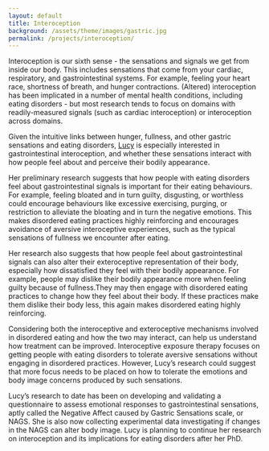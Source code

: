 ```yaml
---
layout: default
title: Interoception
background: /assets/theme/images/gastric.jpg
permalink: /projects/interoception/
---
```


Interoception is our sixth sense - the sensations and signals we get from inside our body. This includes sensations that come from your cardiac, respiratory, and gastrointestinal systems. For example, feeling your heart race, shortness of breath, and hunger contractions. (Altered) interoception has been implicated in a number of mental health conditions, including eating disorders - but most research tends to focus on domains with readily-measured signals (such as cardiac interoception) or interoception across domains. 

Given the intuitive links between hunger, fullness, and other gastric sensations and eating disorders, <a href="https://cognition-mental-health.github.io/people/#Lucy+Stafford">Lucy</a> is especially interested in gastrointestinal interoception, and whether these sensations interact with how people feel about and perceive their bodily appearance.  

Her preliminary research suggests that how people with eating disorders feel about gastrointestinal signals is important for their eating behaviours. For example, feeling bloated and in turn guilty, disgusting, or worthless could encourage behaviours like excessive exercising, purging, or restriction to alleviate the bloating and in turn the negative emotions. This makes disordered eating practices highly reinforcing and encourages avoidance of aversive interoceptive experiences, such as the typical sensations of fullness we encounter after eating.

Her research also suggests that how people feel about gastrointestinal signals can also alter their exteroceptive representation of their body, especially how dissatisfied they feel with their bodily appearance. For example, people may dislike their bodily appearance more when feeling guilty because of fullness.They may then engage with disordered eating practices to change how they feel about their body. If these practices make them dislike their body less, this again makes disordered eating highly reinforcing. 

Considering both the interoceptive and exteroceptive mechanisms involved in disordered eating and how the two may interact, can help us understand how treatment can be improved. Interoceptive exposure therapy focuses on getting people with eating disorders to tolerate aversive sensations without engaging in disordered practices. However, Lucy’s research could suggest that more focus needs to be placed on how to tolerate the emotions and body image concerns produced by such sensations. 

Lucy’s research to date has been on developing and validating a questionnaire to assess emotional responses to gastrointestinal sensations, aptly called the Negative Affect caused by Gastric Sensations scale, or NAGS. She is also now collecting experimental data investigating if changes in the NAGS can alter body image. Lucy is planning to continue her research on interoception and its implications for eating disorders after her PhD. 
